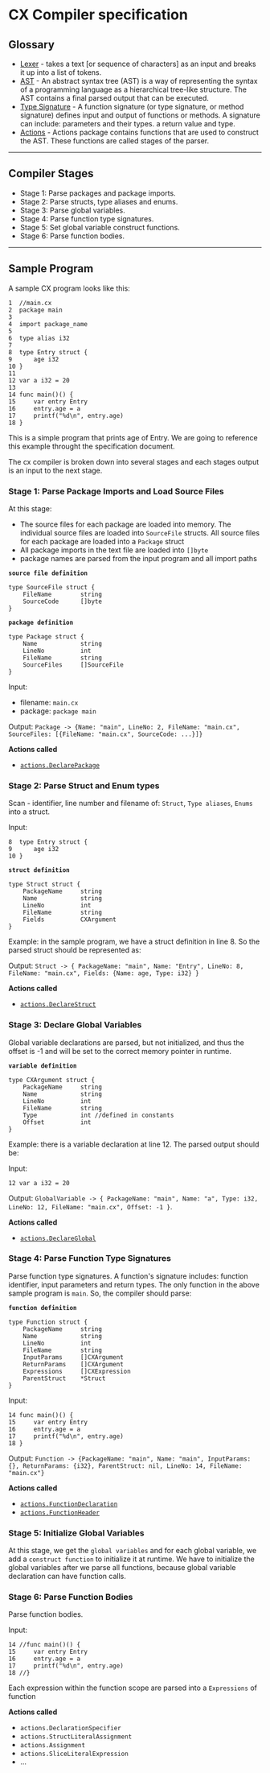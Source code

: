 # CX Compiler specification

## Glossary
* [Lexer](https://en.wikipedia.org/wiki/Lexical_analysis) - takes a text [or sequence of characters] as an input and breaks it up into a list of tokens.
* [AST](https://en.wikipedia.org/wiki/Abstract_syntax_tree) - An abstract syntax tree (AST) is a way of representing the syntax of a programming language as a hierarchical tree-like structure. The AST contains a final parsed output that can be executed.
* [Type Signature](https://en.wikipedia.org/wiki/Type_signature) - A function signature (or type signature, or method signature) defines input and output of functions or methods. A signature can include: parameters and their types. a return value and type.
* [Actions](https://github.com/skycoin/cx/tree/develop/cxparser/actions) - Actions package contains functions that are used to construct the AST. These functions are called stages of the parser.
---

## Compiler Stages
* Stage 1: Parse packages and package imports.
* Stage 2: Parse structs, type aliases and enums.
* Stage 3: Parse global variables.
* Stage 4: Parse function type signatures.
* Stage 5: Set global variable construct functions.
* Stage 6: Parse function bodies.

---
## Sample Program

A sample CX program looks like this:

``` golang
1  //main.cx
2  package main
3  
4  import package_name
5  
6  type alias i32
7  
8  type Entry struct {
9      age i32
10 }
11 
12 var a i32 = 20
13
14 func main()() {
15     var entry Entry
16     entry.age = a
17     printf("%d\n", entry.age)
18 }
```

This is a simple program that prints age of Entry.
We are going to reference this example throught the specification document.

The cx compiler is broken down into several stages and each stages output is an input to the next stage.

### Stage 1: Parse Package Imports and Load Source Files

At this stage:
- The source files for each package are loaded into memory. The individual source files are loaded into `SourceFile` structs. All source files for each package are loaded into a `Package` struct
- All package imports in the text file are loaded into `[]byte`
- package names are parsed from the input program and all import paths

**`source file definition`**
```
type SourceFile struct {
	FileName 		string
	SourceCode 		[]byte
}
```

**`package definition`**
```
type Package struct {
	Name 			string
	LineNo 			int
	FileName 		string
	SourceFiles		[]SourceFile
}
```

Input:
- filename: `main.cx`
- package: `package main`

Output:
`Package -> {Name: "main", LineNo: 2, FileName: "main.cx", SourceFiles: [{FileName: "main.cx", SourceCode: ...}]}`

**Actions called**
 - [`actions.DeclarePackage`](https://github.com/skycoin/cx/blob/develop/cxparser/actions/declarations.go#L212)

### Stage 2: Parse Struct and Enum types

Scan - identifier, line number and filename of: `Struct`, `Type aliases`, `Enums` into a struct.

Input: 
```
8  type Entry struct {
9      age i32
10 }
```

**`struct definition`**
``` golang
type Struct struct {
	PackageName		string
	Name		 	string
	LineNo 		 	int
	FileName 	 	string
	Fields			CXArgument
}
```

Example: in the sample program, we have a struct definition in line 8. So the parsed struct should be represented as:

Output:
`Struct -> { PackageName: "main", Name: "Entry", LineNo: 8, FileName: "main.cx", Fields: {Name: age, Type: i32} }`

**Actions called**
 - [`actions.DeclareStruct`](https://github.com/skycoin/cx/blob/develop/cxparser/actions/declarations.go#L184)

### Stage 3: Declare Global Variables

Global variable declarations are parsed, but not initialized, and thus the offset is -1 and will be set to the correct memory pointer in runtime. 

**`variable definition`**
``` golang
type CXArgument struct {
	PackageName		string
	Name		 	string
	LineNo 		 	int
	FileName 	 	string
	Type 			int //defined in constants
	Offset			int
}
```

Example: there is a variable declaration at line 12. The parsed output should be: 

Input:
``` 
12 var a i32 = 20
``` 
Output: 
`GlobalVariable -> { PackageName: "main", Name: "a", Type: i32, LineNo: 12, FileName: "main.cx", Offset: -1 }`.

**Actions called**
 - [`actions.DeclareGlobal`](https://github.com/skycoin/cx/blob/develop/cxparser/actions/declarations.go#L24)

### Stage 4: Parse Function Type Signatures

Parse function type signatures. A function's signature includes: function identifier, input parameters and return types. The only function in the above sample program is `main`. So, the compiler should parse:

**`function definition`**
``` golang
type Function struct {
	PackageName		string
	Name		 	string
	LineNo 		 	int
	FileName 	 	string
	InputParams		[]CXArgument
	ReturnParams	[]CXArgument
	Expressions		[]CXExpression
	ParentStruct 	*Struct
}
```

Input:
```
14 func main()() {
15     var entry Entry
16     entry.age = a
17     printf("%d\n", entry.age)
18 }
```

Output:
`Function -> {PackageName: "main", Name: "main", InputParams: {}, ReturnParams: {i32}, ParentStruct: nil, LineNo: 14, FileName: "main.cx"}`

**Actions called**
 - [`actions.FunctionDeclaration`](https://github.com/skycoin/cx/blob/develop/cxparser/actions/functions.go#L117)
 - [`actions.FunctionHeader`](https://github.com/skycoin/cx/blob/develop/cxparser/actions/functions.go#L21)

### Stage 5: Initialize Global Variables

At this stage, we get the `global variables` and for each global variable, we add a `construct function` to initialize it at runtime.
We have to initialize the global variables after we parse all functions, because global variable declaration can have function calls.
### Stage 6: Parse Function Bodies

Parse function bodies.

Input: 

```golang
14 //func main()() {
15     var entry Entry
16     entry.age = a
17     printf("%d\n", entry.age)
18 //}
```

Each expression within the function scope are parsed into a `Expressions` of function

**Actions called**
 - `actions.DeclarationSpecifier`
 - `actions.StructLiteralAssignment`
 - `actions.Assignment`
 - `actions.SliceLiteralExpression`
 - ...
